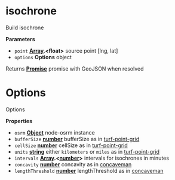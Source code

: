 # isochrone

Build isochrone

**Parameters**

-   `point` **[Array](https://developer.mozilla.org/en-US/docs/Web/JavaScript/Reference/Global_Objects/Array).&lt;float>** source point [lng, lat]
-   `options` **Options** object

Returns **[Promise](https://developer.mozilla.org/en-US/docs/Web/JavaScript/Reference/Global_Objects/Promise)** promise with GeoJSON when resolved

# Options

Options

**Properties**

-   `osrm` **[Object](https://developer.mozilla.org/en-US/docs/Web/JavaScript/Reference/Global_Objects/Object)** node-osrm instance
-   `bufferSize` **[number](https://developer.mozilla.org/en-US/docs/Web/JavaScript/Reference/Global_Objects/Number)** bufferSize as in
    [turf-point-grid](https://github.com/Turfjs/turf-point-grid)
-   `cellSize` **[number](https://developer.mozilla.org/en-US/docs/Web/JavaScript/Reference/Global_Objects/Number)** cellSize as in
    [turf-point-grid](https://github.com/Turfjs/turf-point-grid)
-   `units` **[string](https://developer.mozilla.org/en-US/docs/Web/JavaScript/Reference/Global_Objects/String)** either `kilometers` or `miles` as in
    [turf-point-grid](https://github.com/Turfjs/turf-point-grid)
-   `intervals` **[Array](https://developer.mozilla.org/en-US/docs/Web/JavaScript/Reference/Global_Objects/Array).&lt;[number](https://developer.mozilla.org/en-US/docs/Web/JavaScript/Reference/Global_Objects/Number)>** intervals for isochrones in minutes
-   `concavity` **[number](https://developer.mozilla.org/en-US/docs/Web/JavaScript/Reference/Global_Objects/Number)** concavity as in
    [concaveman](https://github.com/mapbox/concaveman)
-   `lengthThreshold` **[number](https://developer.mozilla.org/en-US/docs/Web/JavaScript/Reference/Global_Objects/Number)** lengthThreshold as in
    [concaveman](https://github.com/mapbox/concaveman)
